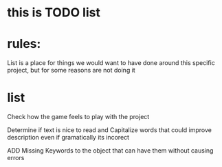 # this is TODO list
# rules:
List is a place for things we would want to have done around this specific project, but for some reasons are not doing it
# list
Check how the game feels to play with the project

Determine if text is nice to read and Capitalize words that could improve description even if gramatically its incorect 

ADD Missing Keywords to the object that can have them without causing errors 
